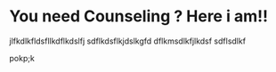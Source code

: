 # You need Counseling ? Here i am!!
jlfkdlkfldsfllkdflkdslfj
sdflkdsflkjdslkgfd
dflkmsdlkfjlkdsf
sdflsdlkf

pokp;k
